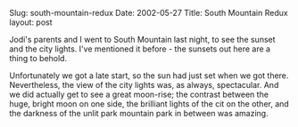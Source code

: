 Slug: south-mountain-redux
Date: 2002-05-27
Title: South Mountain Redux
layout: post

Jodi&#39;s parents and I went to South Mountain last night, to see the sunset and the city lights. I&#39;ve mentioned it before - the sunsets out here are a thing to behold.

Unfortunately we got a late start, so the sun had just set when we got there. Nevertheless, the view of the city lights was, as always, spectacular. And we did actually get to see a great moon-rise; the contrast between the huge, bright moon on one side, the brilliant lights of the cit on the other, and the darkness of the unlit park mountain park in between was amazing.
